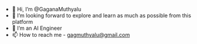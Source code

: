 - 👋 Hi, I’m @GaganaMuthyalu
- 👀 I’m looking forward to explore and learn as much as possible from this platform
- 🌱 I’m an AI Engineer 
- 📫 How to reach me - gagmuthyalu@gmail.com

<!---
GaganaMuthyalu/GaganaMuthyalu is a ✨ special ✨ repository because its `README.md` (this file) appears on your GitHub profile.
You can click the Preview link to take a look at your changes.
--->
